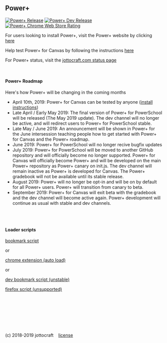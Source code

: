 ## Power+
[![Power+ Release](https://img.shields.io/github/release/jottocraft/dtps.svg)](https://github.com/jottocraft/dtps/releases)
[![Power+ Dev Release](https://img.shields.io/badge/dev-v1.7.0-red.svg)](https://dtps.js.org/devbookmark.txt)
[![Power+ Chrome Web Store Rating](https://img.shields.io/chrome-web-store/stars/pakgdifknldaiglefmpkkgfjndemfapo.svg)](https://chrome.google.com/webstore/detail/power%20/pakgdifknldaiglefmpkkgfjndemfapo/reviews)

For users looking to install Power+, visit the Power+ website by clicking [here](https://dtps.js.org)

Help test Power+ for Canvas by following the instructions [here](https://dtps.js.org/canvas)

For Power+ status, visit the [jottocraft.com status page](https://status.jottocraft.com)

<br />

#### Power+ Roadmap
Here's how Power+ will be changing in the coming months
* April 10th, 2019: Power+ for Canvas can be tested by anyone ([install instructions](https://dtps.js.org/canvas))
* Late April / Early May 2019: The final version of Power+ for PowerSchool will be released (The May 2019 update). The dev channel will no longer be active, and will redirect users to Power+ for PowerSchool stable.
* Late May / June 2019: An announcement will be shown in Power+ for the June intersession teaching people how to get started with Power+ for Canvas and the Power+ roadmap.
* June 2019: Power+ for PowerSchool will no longer recive bugfix updates
* July 2019: Power+ for PowerSchool will be moved to another GitHub repository and will officially become no longer supported. Power+ for Canvas will officially become Power+ and will be developed on the main Power+ repository as Power+ canary on init.js. The dev channel will remain inactive as Power+ is developed for Canvas. The Power+ gradebook will not be available until its stable release.
* August 2019: Power+ will no longer be opt-in and will be on by default for all Power+ users. Power+ will transition from canary to beta.
* September 2019: Power+ for Canvas will exit beta with the gradebook and the dev channel will become active again. Power+ development will continue as usual with stable and dev channels.

<br /><br />

#### Loader scripts

[bookmark script](https://dtps.js.org/bookmark.txt)

or

[chrome extension (auto load)](https://chrome.google.com/webstore/detail/power%20/pakgdifknldaiglefmpkkgfjndemfapo)

or

[dev bookmark script (unstable)](https://dtps.js.org/devbookmark.txt)

[firefox script (unsupported)](https://pastebin.com/raw/6Nh6sABu)

<br /><br /><br /><br /><br /><br />

(c) 2018-2019 jottocraft &nbsp;&nbsp; [license](https://github.com/jottocraft/dtps/blob/master/LICENSE)
